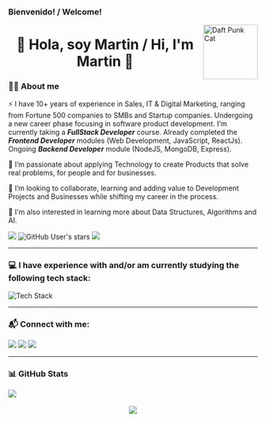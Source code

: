 ### Bienvenido! / Welcome! 

<img align="right" alt="Daft Punk Cat" height="110px" src="https://user-images.githubusercontent.com/70204047/129378227-9fe9017a-98d6-4270-bec3-8a0310fc6c4b.gif"/>

<h1 align="center">👋 Hola, soy Martin / Hi, I'm Martin 👤</h1>

### 👨‍💻 About me
⚡ I have 10+ years of experience in Sales, IT & Digital Marketing, ranging from Fortune 500 companies to SMBs and Startup companies. Undergoing a new career phase focusing in software product development.
I'm currently taking a **_FullStack Developer_** course. Already completed the **_Frontend Developer_** modules (Web Development, JavaScript, ReactJs). Ongoing **_Backend Developer_** module (NodeJS, MongoDB, Express).


🌱 I’m passionate about applying Technology to create Products that solve real problems, for people and for businesses.

👯 I’m looking to collaborate, learning and adding value to Development Projects and Businesses while shifting my career in the process.

🔭 I'm also interested in learning more about Data Structures, Algorithms and AI.

![](https://img.shields.io/github/followers/martin086?label=follow&logo=github&style=flat-square)
![GitHub User's stars](https://img.shields.io/github/stars/martin086?label=%E2%AD%90GitHub%20stars&style=flat-square)
![](https://komarev.com/ghpvc/?username=martin086&style=flat-square&color=ff69b4)

---

### 💻  I have experience with and/or am currently studying the following tech stack:
![Tech Stack](https://skills.thijs.gg/icons?i=html,css,sass,bootstrap,js,react,nodejs,expressjs,mongodb,firebase,nest,git,figma,postman,markdown)

---

### 📬  Connect with me:
[<img src="https://img.shields.io/badge/LinkedIn-MartinSuarez-informational">](https://www.linkedin.com/in/martinsuarez)
[<img src="https://img.shields.io/badge/Email-martin086%40gmail.com-orange">](mailto:martin086@gmail.com)
[<img src="https://img.shields.io/badge/Telegram-%40martinsuarez-blue">](https://t.me/martinsuarez)


---

### 📊 GitHub Stats

<div align='center' style="display: flex;">
  <img src="https://github-readme-stats-green-ten-16.vercel.app/api?username=martin086&show_icons=true&theme=panda" />
</div>
<br>
<div align='center' style="display: flex; justify-content: center;">
  <img src="https://github-readme-stats-green-ten-16.vercel.app/api/top-langs/?username=martin086&layout=compact&langs_count=8&show_icons=true&theme=panda&card_width=445" />
</div>

